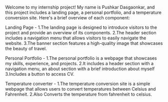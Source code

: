 Welcome to my internship project! My name is Pushkar Dasgaonkar, and this project includes a landing page, a personal portfolio, and a temperature conversion site. Here's a brief overview of each component:

Landing Page - 1.The landing page is designed to introduce visitors to the project and provide an overview of its components.
               2.The header section includes a navigation menu that allows visitors to easily navigate the website.
               3.The banner section features a high-quality image that showcases the beauty of travel.
     
Personal Portfolio - 1.The personal portfolio is a webpage that showcases my skills, experience, and projects.
                     2.It includes a header section with a navigation menu, an about section with a brief introduction about myself     
                     3.Includes a button to access CV.
                 
Temperature converter - 1.The temperature conversion site is a simple webpage that allows users to convert temperatures between Celsius and Fahrenheit.
                        2.Also Converts the temperature from fahrenheit to celsius.
